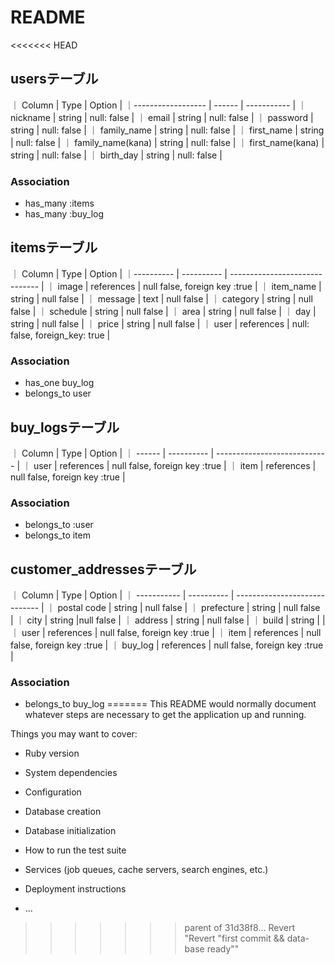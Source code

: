 # README

<<<<<<< HEAD
## usersテーブル
｜ Column            | Type   | Option      |
｜------------------ | ------ | ----------- |
｜ nickname          | string | null: false |
｜ email             | string | null: false |
｜ password          | string | null: false |
｜ family_name       | string | null: false |
｜ first_name        | string | null: false |
｜ family_name(kana) | string | null: false |
｜ first_name(kana)  | string | null: false |
｜ birth_day         | string | null: false |

### Association
- has_many :items
- has_many :buy_log

## itemsテーブル
｜ Column    | Type       | Option                         |
｜---------- | ---------- | ------------------------------ |
｜ image     | references | null false, foreign key :true  |
｜ item_name | string     | null false                     |
｜ message   | text       | null false                     |
｜ category  | string     | null false                     |
｜ schedule  | string     | null false                     |
｜ area      | string     | null false                     |
｜ day       | string     | null false                     |
｜ price     | string     | null false                     |
｜ user      | references | null: false, foreign_key: true |

### Association
- has_one buy_log
- belongs_to user

## buy_logsテーブル
｜ Column | Type       | Option                        |
｜ ------ | ---------- | ----------------------------  |
｜ user   | references | null false, foreign key :true |
｜ item   | references | null false, foreign key :true |

### Association 
- belongs_to :user
- belongs_to item

## customer_addressesテーブル
｜ Column      | Type       | Option                        |
｜ ----------- | ---------- | ----------------------------- |
｜ postal code | string     | null false                    |
｜ prefecture  | string     | null false                    |
｜ city        | string     |null false                     |
｜ address     | string     | null false                    |
｜ build       | string     |                               |
｜ user        | references | null false, foreign key :true |
｜ item        | references | null false, foreign key :true |
｜ buy_log     | references | null false, foreign key :true |

### Association 
- belongs_to buy_log
=======
This README would normally document whatever steps are necessary to get the
application up and running.

Things you may want to cover:

* Ruby version

* System dependencies

* Configuration

* Database creation

* Database initialization

* How to run the test suite

* Services (job queues, cache servers, search engines, etc.)

* Deployment instructions

* ...
>>>>>>> parent of 31d38f8... Revert "Revert "first commit && data-base ready""
